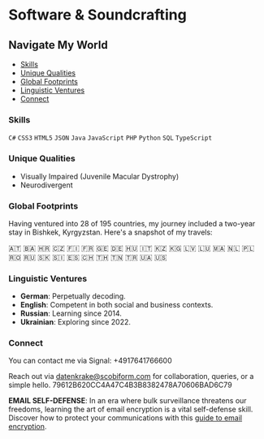 # Software & Soundcrafting

## Navigate My World

- [Skills](#skills)
- [Unique Qualities](#unique-qualities)
- [Global Footprints](#global-footprints)
- [Linguistic Ventures](#linguistic-ventures)
- [Connect](#connect)

### Skills

`C#` `CSS3` `HTML5` `JSON` `Java` `JavaScript` `PHP` `Python` `SQL` `TypeScript`

### Unique Qualities

- Visually Impaired (Juvenile Macular Dystrophy)
- Neurodivergent

### Global Footprints

Having ventured into 28 of 195 countries, my journey included a two-year stay in Bishkek, Kyrgyzstan. Here's a snapshot of my travels:

🇦🇹 🇧🇦 🇭🇷 🇨🇿 🇫🇮 🇫🇷 🇬🇪 🇩🇪 🇭🇺 🇮🇹 🇰🇿 🇰🇬 🇱🇻 🇱🇺 🇲🇦 🇳🇱 🇵🇱 🇷🇴 🇷🇺 🇸🇰 🇸🇮 🇪🇸 🇨🇭 🇹🇭 🇹🇳 🇹🇷 🇺🇦 🇺🇸

### Linguistic Ventures

- **German**: Perpetually decoding.
- **English**: Competent in both social and business contexts.
- **Russian**: Learning since 2014.
- **Ukrainian**: Exploring since 2022.

### Connect
You can contact me via Signal: +4917641766600

Reach out via datenkrake@scobiform.com for collaboration, queries, or a simple hello. 79612B620CC4A47C4B3B8382478A70606BAD6C79

**EMAIL SELF-DEFENSE**: In an era where bulk surveillance threatens our freedoms, learning the art of email encryption is a vital self-defense skill. Discover how to protect your communications with this [guide to email encryption](https://emailselfdefense.fsf.org/en/).
